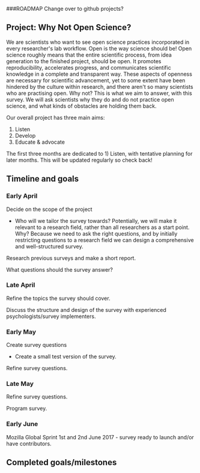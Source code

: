 ###ROADMAP
Change over to github projects?

## Project: Why Not Open Science?
We are scientists who want to see open science practices incorporated in every researcher's lab workflow.
Open is the way science should be! Open science roughly means that the entire scientific process, from idea generation to the finished project, should be open. It promotes reproducibility, accelerates progress, and communicates scientific knowledge in a complete and transparent way. These aspects of openness are necessary for scientific advancement, yet to some extent have been hindered by the culture within research, and there aren't so many scientists who are practising open.
Why not? This is what we aim to answer, with this survey. We will ask scientists why they do and do not practice open science, and what kinds of obstacles are holding them back.

Our overall project has three main aims:
1) Listen
2) Develop
3) Educate & advocate

The first three months are dedicated to 1) Listen, with tentative planning for later months. This will be updated regularly so check back!

## Timeline and goals
### Early April
Decide on the scope of the project
 - Who will we tailor the survey towards? Potentially, we will make it relevant to a research field, rather than all researchers as a start point. Why? Because we need to ask the right questions, and by initially restricting questions to a research field we can design a comprehensive and well-structured survey.

Research previous surveys and make a short report.

What questions should the survey answer?

### Late April
Refine the topics the survey should cover.

Discuss the structure and design of the survey with experienced psychologists/survey implementers.


### Early May
Create survey questions
 - Create a small test version of the survey.
 
 Refine survey questions.
 
### Late May
Refine survey questions.

Program survey.

### Early June  
Mozilla Global Sprint 1st and 2nd June 2017 - survey ready to launch and/or have contributors.

## Completed goals/milestones
